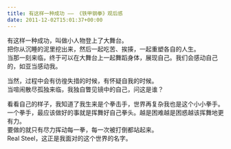 ```yaml
---   
title: 有这样一种成功 —— 《铁甲钢拳》观后感   
date: 2011-12-02T15:01:37+00:00   
---   
```

有这样一种成功，叫做小人物登上了大舞台。   
把你从沉睡的泥里挖出来，然后一起吃苦、挨揍，一起重塑各自的人生。   
当那一刻来临，终于可以在大舞台上一起舞蹈身体，展现自己。我们会感动自己的，如亚当感动我。   
   
当然，过程中会有彷徨失措的时候，有怀疑自我的时候。   
当喧闹散尽孤独来临，我独自瞥见镜中的自己，问这是谁？   
   
看看自己的样子，我知道了我生来是个拳击手，世界再复杂我也是这个小小拳手。   
一个拳手，最应该做好的事就是挥舞好自己拳头。越是困难越是困惑越该挥舞地更有力。   
要做的就只有尽力挥动每一拳，每一次被打倒都站起来。   
Real Steel，这正是我面对的这个世界的名字。   
